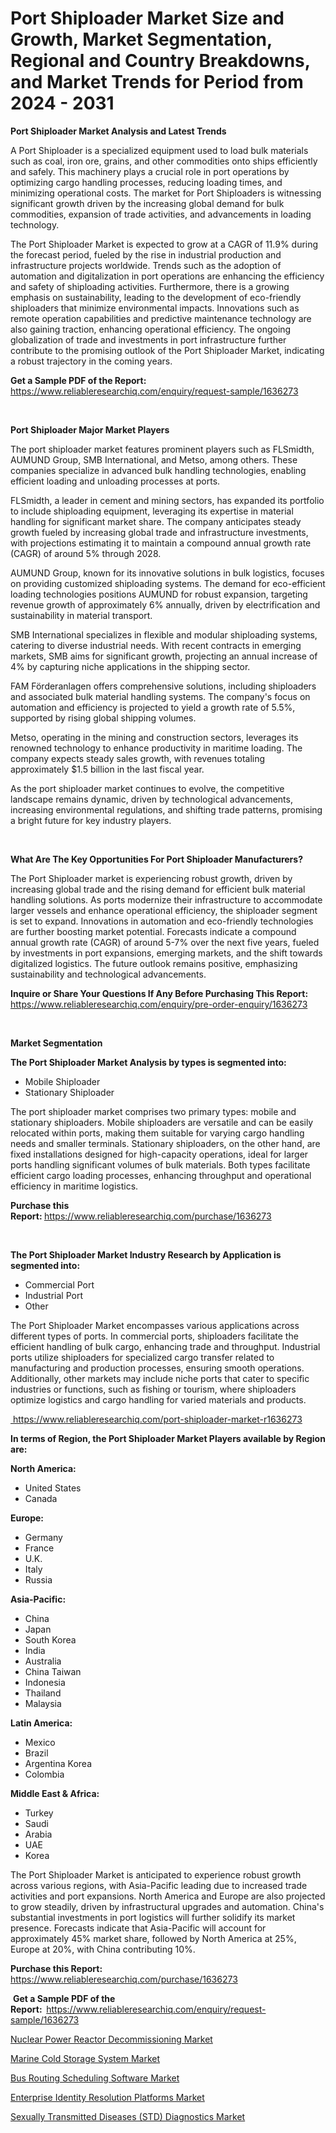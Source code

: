 <p><h1>Port Shiploader Market Size and Growth, Market Segmentation, Regional and Country Breakdowns, and Market Trends for Period from 2024 -  2031</h1></p><p><strong>Port Shiploader Market Analysis and Latest Trends</strong></p>
<p><p>A Port Shiploader is a specialized equipment used to load bulk materials such as coal, iron ore, grains, and other commodities onto ships efficiently and safely. This machinery plays a crucial role in port operations by optimizing cargo handling processes, reducing loading times, and minimizing operational costs. The market for Port Shiploaders is witnessing significant growth driven by the increasing global demand for bulk commodities, expansion of trade activities, and advancements in loading technology.</p><p>The Port Shiploader Market is expected to grow at a CAGR of 11.9% during the forecast period, fueled by the rise in industrial production and infrastructure projects worldwide. Trends such as the adoption of automation and digitalization in port operations are enhancing the efficiency and safety of shiploading activities. Furthermore, there is a growing emphasis on sustainability, leading to the development of eco-friendly shiploaders that minimize environmental impacts. Innovations such as remote operation capabilities and predictive maintenance technology are also gaining traction, enhancing operational efficiency. The ongoing globalization of trade and investments in port infrastructure further contribute to the promising outlook of the Port Shiploader Market, indicating a robust trajectory in the coming years.</p></p>
<p><strong>Get a Sample PDF of the Report:&nbsp;</strong> <a href="https://www.reliableresearchiq.com/enquiry/request-sample/1636273?utm_campaign=1159&utm_medium=2&utm_source=Github&utm_content=ia&utm_term=07122024&utm_id=port-shiploader">https://www.reliableresearchiq.com/enquiry/request-sample/1636273</a></p>
<p>&nbsp;</p>
<p><strong>Port Shiploader Major Market Players</strong></p>
<p><p>The port shiploader market features prominent players such as FLSmidth, AUMUND Group, SMB International, and Metso, among others. These companies specialize in advanced bulk handling technologies, enabling efficient loading and unloading processes at ports.</p><p>FLSmidth, a leader in cement and mining sectors, has expanded its portfolio to include shiploading equipment, leveraging its expertise in material handling for significant market share. The company anticipates steady growth fueled by increasing global trade and infrastructure investments, with projections estimating it to maintain a compound annual growth rate (CAGR) of around 5% through 2028.</p><p>AUMUND Group, known for its innovative solutions in bulk logistics, focuses on providing customized shiploading systems. The demand for eco-efficient loading technologies positions AUMUND for robust expansion, targeting revenue growth of approximately 6% annually, driven by electrification and sustainability in material transport.</p><p>SMB International specializes in flexible and modular shiploading systems, catering to diverse industrial needs. With recent contracts in emerging markets, SMB aims for significant growth, projecting an annual increase of 4% by capturing niche applications in the shipping sector.</p><p>FAM Förderanlagen offers comprehensive solutions, including shiploaders and associated bulk material handling systems. The company's focus on automation and efficiency is projected to yield a growth rate of 5.5%, supported by rising global shipping volumes.</p><p>Metso, operating in the mining and construction sectors, leverages its renowned technology to enhance productivity in maritime loading. The company expects steady sales growth, with revenues totaling approximately $1.5 billion in the last fiscal year.</p><p>As the port shiploader market continues to evolve, the competitive landscape remains dynamic, driven by technological advancements, increasing environmental regulations, and shifting trade patterns, promising a bright future for key industry players.</p></p>
<p>&nbsp;</p>
<p><strong>What Are The Key Opportunities For Port Shiploader Manufacturers?</strong></p>
<p><p>The Port Shiploader market is experiencing robust growth, driven by increasing global trade and the rising demand for efficient bulk material handling solutions. As ports modernize their infrastructure to accommodate larger vessels and enhance operational efficiency, the shiploader segment is set to expand. Innovations in automation and eco-friendly technologies are further boosting market potential. Forecasts indicate a compound annual growth rate (CAGR) of around 5-7% over the next five years, fueled by investments in port expansions, emerging markets, and the shift towards digitalized logistics. The future outlook remains positive, emphasizing sustainability and technological advancements.</p></p>
<p><strong>Inquire or Share Your Questions If Any Before Purchasing This Report:</strong> <a href="https://www.reliableresearchiq.com/enquiry/pre-order-enquiry/1636273?utm_campaign=1159&utm_medium=2&utm_source=Github&utm_content=ia&utm_term=07122024&utm_id=port-shiploader">https://www.reliableresearchiq.com/enquiry/pre-order-enquiry/1636273</a></p>
<p>&nbsp;</p>
<p><strong>Market Segmentation</strong></p>
<p><strong>The Port Shiploader Market Analysis by types is segmented into:</strong></p>
<p><ul><li>Mobile Shiploader</li><li>Stationary Shiploader</li></ul></p>
<p><p>The port shiploader market comprises two primary types: mobile and stationary shiploaders. Mobile shiploaders are versatile and can be easily relocated within ports, making them suitable for varying cargo handling needs and smaller terminals. Stationary shiploaders, on the other hand, are fixed installations designed for high-capacity operations, ideal for larger ports handling significant volumes of bulk materials. Both types facilitate efficient cargo loading processes, enhancing throughput and operational efficiency in maritime logistics.</p></p>
<p><strong>Purchase this Report:&nbsp;</strong><a href="https://www.reliableresearchiq.com/purchase/1636273?utm_campaign=1159&utm_medium=2&utm_source=Github&utm_content=ia&utm_term=07122024&utm_id=port-shiploader">https://www.reliableresearchiq.com/purchase/1636273</a></p>
<p>&nbsp;</p>
<p><strong>The Port Shiploader Market Industry Research by Application is segmented into:</strong></p>
<p><ul><li>Commercial Port</li><li>Industrial Port</li><li>Other</li></ul></p>
<p><p>The Port Shiploader Market encompasses various applications across different types of ports. In commercial ports, shiploaders facilitate the efficient handling of bulk cargo, enhancing trade and throughput. Industrial ports utilize shiploaders for specialized cargo transfer related to manufacturing and production processes, ensuring smooth operations. Additionally, other markets may include niche ports that cater to specific industries or functions, such as fishing or tourism, where shiploaders optimize logistics and cargo handling for varied materials and products.</p></p>
<p><a href="https://www.reliableresearchiq.com/port-shiploader-market-r1636273?utm_campaign=1159&utm_medium=2&utm_source=Github&utm_content=ia&utm_term=07122024&utm_id=port-shiploader">&nbsp;https://www.reliableresearchiq.com/port-shiploader-market-r1636273</a></p>
<p><strong>In terms of Region, the Port Shiploader Market Players available by Region are:</strong></p>
<p>
    <p> <strong> North America: </strong>
        <ul>
            <li>United States</li>
            <li>Canada</li>
        </ul>
        </p> 
    <p> <strong> Europe: </strong>
        <ul>
            <li>Germany</li>
            <li>France</li>
            <li>U.K.</li>
            <li>Italy</li>
            <li>Russia</li>
        </ul>
        </p> 
    <p> <strong> Asia-Pacific: </strong>
        <ul>
            <li>China</li>
            <li>Japan</li>
            <li>South Korea</li>
            <li>India</li>
            <li>Australia</li>
            <li>China Taiwan</li>
            <li>Indonesia</li>
            <li>Thailand</li>
            <li>Malaysia</li>
        </ul>
        </p> 
    <p> <strong> Latin America: </strong>
        <ul>
            <li>Mexico</li>
            <li>Brazil</li>
            <li>Argentina Korea</li>
            <li>Colombia</li>
        </ul>
        </p> 
    <p> <strong> Middle East & Africa: </strong>
        <ul>
            <li>Turkey</li>
            <li>Saudi</li>
            <li>Arabia</li>
            <li>UAE</li>
            <li>Korea</li>
        </ul>
    </p>
    </p>
<p><p>The Port Shiploader Market is anticipated to experience robust growth across various regions, with Asia-Pacific leading due to increased trade activities and port expansions. North America and Europe are also projected to grow steadily, driven by infrastructural upgrades and automation. China's substantial investments in port logistics will further solidify its market presence. Forecasts indicate that Asia-Pacific will account for approximately 45% market share, followed by North America at 25%, Europe at 20%, with China contributing 10%.</p></p>
<p><strong>Purchase this Report: </strong><a href="https://www.reliableresearchiq.com/purchase/1636273?utm_campaign=1159&utm_medium=2&utm_source=Github&utm_content=ia&utm_term=07122024&utm_id=port-shiploader">https://www.reliableresearchiq.com/purchase/1636273</a></p>
<p>&nbsp;<strong>Get a Sample PDF of the Report:&nbsp;&nbsp;</strong><a href="https://www.reliableresearchiq.com/enquiry/request-sample/1636273?utm_campaign=1159&utm_medium=2&utm_source=Github&utm_content=ia&utm_term=07122024&utm_id=port-shiploader">https://www.reliableresearchiq.com/enquiry/request-sample/1636273</a></p>
<p><strong></strong></p>
<p><p><a href="https://www.linkedin.com/pulse/research-report-analysis-nuclear-power-reactor-decommissioning-pnuhe?utm_campaign=1159&utm_medium=2&utm_source=Github&utm_content=ia&utm_term=07122024&utm_id=port-shiploader">Nuclear Power Reactor Decommissioning Market</a></p><p><a href="https://issuu.com/reportprime-2/docs/marine-cold-storage-system-market-size-2030.pptx?utm_campaign=1159&utm_medium=2&utm_source=Github&utm_content=ia&utm_term=07122024&utm_id=port-shiploader">Marine Cold Storage System Market</a></p><p><a href="https://www.linkedin.com/pulse/bus-routing-scheduling-software-market-report-in-depth-fhyye?utm_campaign=1159&utm_medium=2&utm_source=Github&utm_content=ia&utm_term=07122024&utm_id=port-shiploader">Bus Routing Scheduling Software Market</a></p><p><a href="https://www.linkedin.com/pulse/compreh-proposis-fbaif?utm_campaign=1159&utm_medium=2&utm_source=Github&utm_content=ia&utm_term=07122024&utm_id=port-shiploader">Enterprise Identity Resolution Platforms Market</a></p><p><a href="https://issuu.com/reportprime-2/docs/sexually-transmitted-diseases-std-diagnostics-mark?utm_campaign=1159&utm_medium=2&utm_source=Github&utm_content=ia&utm_term=07122024&utm_id=port-shiploader">Sexually Transmitted Diseases (STD) Diagnostics Market</a></p></p>